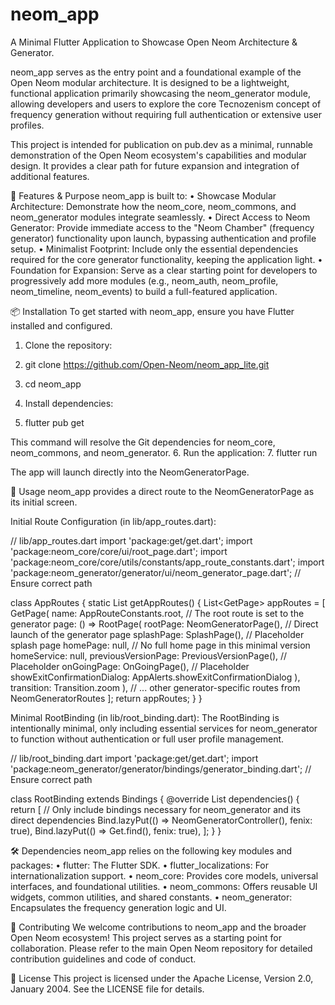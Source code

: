 # neom_app

A Minimal Flutter Application to Showcase Open Neom Architecture & Generator.

neom_app serves as the entry point and a foundational example of the Open Neom modular architecture.
It is designed to be a lightweight, functional application primarily showcasing the neom_generator module,
allowing developers and users to explore the core Tecnozenism concept of frequency generation without requiring
full authentication or extensive user profiles.

This project is intended for publication on pub.dev as a minimal, runnable demonstration of the Open Neom ecosystem's
capabilities and modular design. It provides a clear path for future expansion and integration of additional features.

🌟 Features & Purpose
neom_app is built to:
•	Showcase Modular Architecture: Demonstrate how the neom_core, neom_commons, and neom_generator modules
    integrate seamlessly.
•	Direct Access to Neom Generator: Provide immediate access to the "Neom Chamber" (frequency generator)
    functionality upon launch, bypassing authentication and profile setup.
•	Minimalist Footprint: Include only the essential dependencies required for the core generator functionality,
    keeping the application light.
•	Foundation for Expansion: Serve as a clear starting point for developers to progressively add more modules
    (e.g., neom_auth, neom_profile, neom_timeline, neom_events) to build a full-featured application.

📦 Installation
To get started with neom_app, ensure you have Flutter installed and configured.
1.	Clone the repository:
2.	git clone https://github.com/Open-Neom/neom_app_lite.git
3.	cd neom_app

4.	Install dependencies:
5.	flutter pub get

This command will resolve the Git dependencies for neom_core, neom_commons, and neom_generator.
6.	Run the application:
7.	flutter run

The app will launch directly into the NeomGeneratorPage.

🚀 Usage
neom_app provides a direct route to the NeomGeneratorPage as its initial screen.

Initial Route Configuration (in lib/app_routes.dart):

// lib/app_routes.dart
import 'package:get/get.dart';
import 'package:neom_core/core/ui/root_page.dart';
import 'package:neom_core/core/utils/constants/app_route_constants.dart';
import 'package:neom_generator/generator/ui/neom_generator_page.dart'; // Ensure correct path

class AppRoutes {
    static List<GetPage> getAppRoutes() {
        List<GetPage<dynamic>> appRoutes = [
            GetPage(
                name: AppRouteConstants.root, // The root route is set to the generator
                page: () => RootPage(
                    rootPage: NeomGeneratorPage(), // Direct launch of the generator page
                    splashPage: SplashPage(), // Placeholder splash page
                    homePage: null, // No full home page in this minimal version
                    homeService: null,
                    previousVersionPage: PreviousVersionPage(), // Placeholder
                    onGoingPage: OnGoingPage(), // Placeholder
                    showExitConfirmationDialog: AppAlerts.showExitConfirmationDialog
                ),
                transition: Transition.zoom
            ),
            // ... other generator-specific routes from NeomGeneratorRoutes
        ];
        return appRoutes;
    }
}

Minimal RootBinding (in lib/root_binding.dart):
The RootBinding is intentionally minimal, only including essential services for neom_generator 
to function without authentication or full user profile management.

// lib/root_binding.dart
import 'package:get/get.dart';
import 'package:neom_generator/generator/bindings/generator_binding.dart'; // Ensure correct path

class RootBinding extends Bindings {
    @override
    List<Bind> dependencies() {
        return [
            // Only include bindings necessary for neom_generator and its direct dependencies
            Bind.lazyPut(() => NeomGeneratorController(), fenix: true),
            Bind.lazyPut<NeomGeneratorService>(() => Get.find<NeomGeneratorController>(), fenix: true),
        ];
    }
}

🛠️ Dependencies
neom_app relies on the following key modules and packages:
•	flutter: The Flutter SDK.
•	flutter_localizations: For internationalization support.
•	neom_core: Provides core models, universal interfaces, and foundational utilities.
•	neom_commons: Offers reusable UI widgets, common utilities, and shared constants.
•	neom_generator: Encapsulates the frequency generation logic and UI.

🤝 Contributing
We welcome contributions to neom_app and the broader Open Neom ecosystem! This project serves as a starting point for collaboration.
Please refer to the main Open Neom repository for detailed contribution guidelines and code of conduct.

📄 License
This project is licensed under the Apache License, Version 2.0, January 2004. See the LICENSE file for details.
